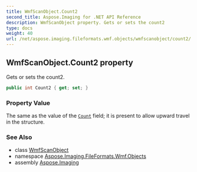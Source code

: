 ```yaml
---
title: WmfScanObject.Count2
second_title: Aspose.Imaging for .NET API Reference
description: WmfScanObject property. Gets or sets the count2
type: docs
weight: 40
url: /net/aspose.imaging.fileformats.wmf.objects/wmfscanobject/count2/
---
```

## WmfScanObject.Count2 property

Gets or sets the count2.

```csharp
public int Count2 { get; set; }
```

### Property Value

The same as the value of the [`Count`](../count/) field; it is present to allow upward travel in the structure.

### See Also

* class [WmfScanObject](../)
* namespace [Aspose.Imaging.FileFormats.Wmf.Objects](../../wmfscanobject/)
* assembly [Aspose.Imaging](../../../)


